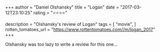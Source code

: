 +++
author = "Daniel Olshansky"
title = "Logan"
date = "2017-03-12T23:10:25"
rating = "⭐⭐⭐⭐"

description = "Olshansky's review of Logan"
tags = [
    "movie",
]
rotten_tomatoes_url = "https://www.rottentomatoes.com//m/logan_2017"
+++

Olshansky was too lazy to write a review for this one...
